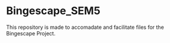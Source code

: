 # Bingescape_SEM5
This repository is made to accomadate and facilitate files for the Bingescape Project.

